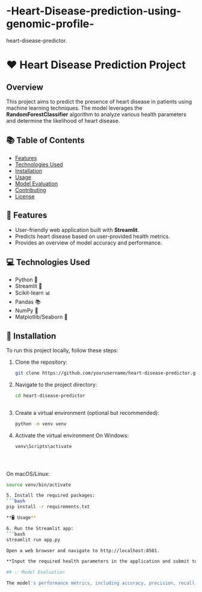 # -Heart-Disease-prediction-using-genomic-profile-
heart-disease-predictor.

# ❤️ Heart Disease Prediction Project

## Overview

This project aims to predict the presence of heart disease in patients using machine learning techniques. The model leverages the **RandomForestClassifier** algorithm to analyze various health parameters and determine the likelihood of heart disease.

## 📚 Table of Contents

- [Features](#features)
- [Technologies Used](#technologies-used)
- [Installation](#installation)
- [Usage](#usage)
- [Model Evaluation](#model-evaluation)
- [Contributing](#contributing)
- [License](#license)

## 🌟 Features

- User-friendly web application built with **Streamlit**.
- Predicts heart disease based on user-provided health metrics.
- Provides an overview of model accuracy and performance.

## 💻 Technologies Used

- Python 🐍
- Streamlit 🌊
- Scikit-learn 📊
- Pandas 📚
- NumPy 🔢
- Matplotlib/Seaborn 🎨

## 🚀 Installation

To run this project locally, follow these steps:

1. Clone the repository:
   ```bash
   git clone https://github.com/yourusername/heart-disease-predictor.git

2. Navigate to the project directory:
   ```bash
   cd heart-disease-predictor
    
3. Create a virtual environment (optional but recommended):
   ```bash
   python -m venv venv

4. Activate the virtual environment
   On Windows:
   ```bash
   venv\Scripts\activate


   

   
On macOS/Linux:
```bash
source venv/bin/activate

5. Install the required packages:
```bash
pip install -r requirements.txt

**🖥️ Usage**

6. Run the Streamlit app:
```bash
streamlit run app.py

Open a web browser and navigate to http://localhost:8501.

**Input the required health parameters in the application and submit to receive a prediction. 🩺**

## 📈 Model Evaluation

The model's performance metrics, including accuracy, precision, recall, and F1 score, can be found in the model evaluation section. Detailed visualizations of feature importance and prediction outcomes are included.
